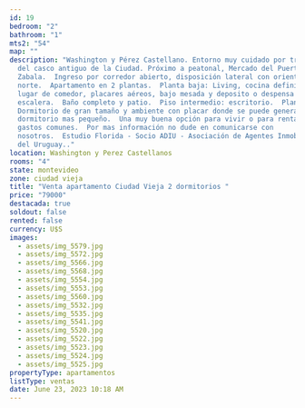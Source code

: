 ```yaml
---
id: 19
bedroom: "2"
bathroom: "1"
mts2: "54"
map: ""
description: "Washington y Pérez Castellano. Entorno muy cuidado por tratarse
  del casco antiguo de la Ciudad. Próximo a peatonal, Mercado del Puerto y Plaza
  Zabala.  Ingreso por corredor abierto, disposición lateral con orientación
  norte.  Apartamento en 2 plantas.  Planta baja: Living, cocina definida con
  lugar de comedor, placares aéreos, bajo mesada y deposito o despensa bajo
  escalera.  Baño completo y patio.  Piso intermedio: escritorio.  Planta alta:
  Dormitorio de gran tamaño y ambiente con placar donde se puede generar otro
  dormitorio mas pequeño.  Una muy buena opción para vivir o para renta, no paga
  gastos comunes.  Por mas información no dude en comunicarse con
  nosotros.  Estudio Florida - Socio ADIU - Asociación de Agentes Inmobiliarios
  del Uruguay.."
location: Washington y Perez Castellanos
rooms: "4"
state: montevideo
zone: ciudad vieja
title: "Venta apartamento Ciudad Vieja 2 dormitorios "
price: "79000"
destacada: true
soldout: false
rented: false
currency: U$S
images:
  - assets/img_5579.jpg
  - assets/img_5572.jpg
  - assets/img_5566.jpg
  - assets/img_5568.jpg
  - assets/img_5554.jpg
  - assets/img_5553.jpg
  - assets/img_5560.jpg
  - assets/img_5532.jpg
  - assets/img_5535.jpg
  - assets/img_5541.jpg
  - assets/img_5520.jpg
  - assets/img_5522.jpg
  - assets/img_5523.jpg
  - assets/img_5524.jpg
  - assets/img_5525.jpg
propertyType: apartamentos
listType: ventas
date: June 23, 2023 10:18 AM
---
```

